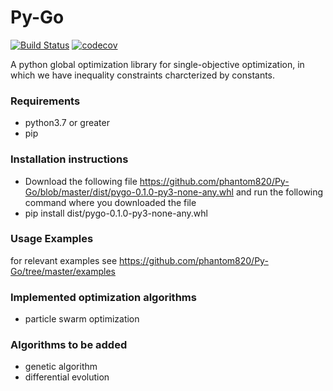 # Py-Go
[![Build Status](https://travis-ci.com/phantom820/Py-Go.svg?branch=master)](https://travis-ci.com/phantom820/Py-Go)
[![codecov](https://codecov.io/gh/phantom820/Py-Go/branch/master/graph/badge.svg?token=VJ6J4DM859)](https://codecov.io/gh/phantom820/Py-Go)

A python global optimization library for single-objective optimization, in which we have inequality constraints charcterized by  constants.

### Requirements
- python3.7 or greater
- pip

### Installation instructions 
- Download the following file https://github.com/phantom820/Py-Go/blob/master/dist/pygo-0.1.0-py3-none-any.whl and run the following command where you downloaded the file
- pip install dist/pygo-0.1.0-py3-none-any.whl 

### Usage Examples
for relevant examples see https://github.com/phantom820/Py-Go/tree/master/examples

### Implemented optimization algorithms
- particle swarm optimization

### Algorithms to be added
- genetic algorithm
- differential evolution



